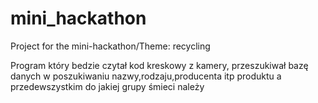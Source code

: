 # mini_hackathon
Project for the mini-hackathon/Theme: recycling

Program który bedzie czytał kod kreskowy z kamery, przeszukiwał bazę danych w poszukiwaniu nazwy,rodzaju,producenta itp produktu a przedewszystkim do jakiej grupy śmieci należy

